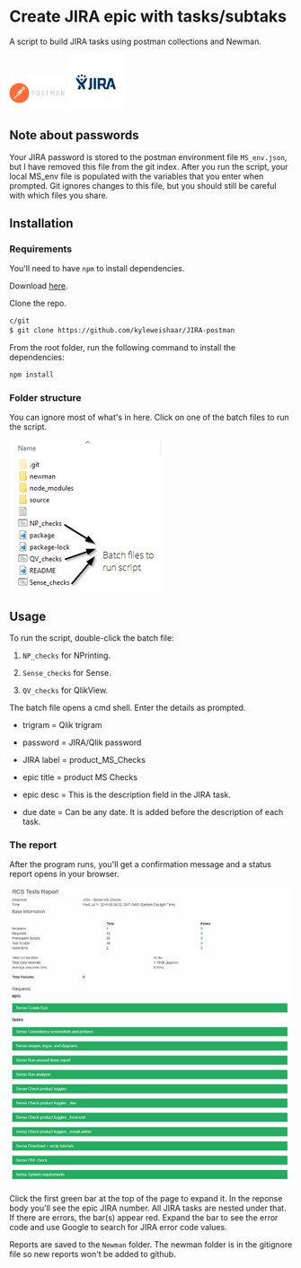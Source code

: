 # Create JIRA epic with tasks/subtaks

A script to build JIRA tasks using postman collections and Newman.

<img src="source/images/postman.png" display="inline-block" width="100px" height="auto">
<img src="source/images/jira.png" display="inline-block" width="100px" height="auto">

## Note about passwords

Your JIRA password is stored to the postman environment file `MS_env.json`, but I have removed this file from the git index. After you run the script, your local MS_env file is populated with the variables that you enter when prompted. Git ignores changes to this file, but you should still be careful with which files you share.

## Installation

### Requirements

You'll need to have `npm` to install dependencies.

Download [here](https://www.npmjs.com/get-npm).

Clone the repo.

```bash
c/git
$ git clone https://github.com/kyleweishaar/JIRA-postman
```

From the root folder, run the following command to install the dependencies:

```bash
npm install
```

### Folder structure

You can ignore most of what's in here. Click on one of the batch files to run the script.

![folder](source/images/folders.png)

## Usage

To run the script, double-click the batch file:

1. `NP_checks` for NPrinting.

1. `Sense_checks` for Sense.

1. `QV_checks` for QlikView.

The batch file opens a cmd shell. Enter the details as prompted.

- trigram = Qlik trigram

- password = JIRA/Qlik password

- JIRA label = product_MS_Checks

- epic title = product MS Checks

- epic desc = This is the description field in the JIRA task.

- due date = Can be any date. It is added before the description of each task.

### The report

After the program runs, you'll get a confirmation message and a status report opens in your browser.

![report](source/images/report.png)

Click the first green bar at the top of the page to expand it. In the reponse body you'll see the epic JIRA number. All JIRA tasks are nested under that. If there are errors, the bar(s) appear red. Expand the bar to see the error code and use Google to search for JIRA error code values.

Reports are saved to the `Newman` folder. The newman folder is in the gitignore file so new reports won't be added to github.